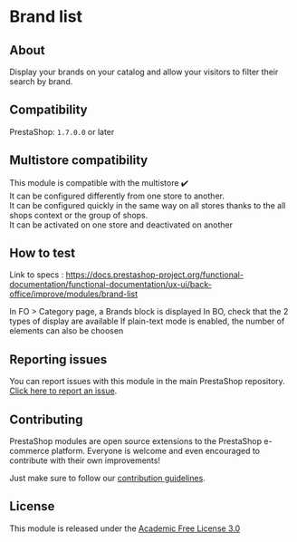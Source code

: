 # Brand list

## About

Display your brands on your catalog and allow your visitors to filter their search by brand.

## Compatibility

PrestaShop: `1.7.0.0` or later

## Multistore compatibility

This module is compatible with the multistore :heavy_check_mark: <br/>
It can be configured differently from one store to another.<br/>
It can be configured quickly in the same way on all stores thanks to the all shops context or the group of shops.<br/>
It can be activated on one store and deactivated on another

## How to test

Link to specs : https://docs.prestashop-project.org/functional-documentation/functional-documentation/ux-ui/back-office/improve/modules/brand-list

In FO > Category page, a Brands block is displayed
In BO, check that the 2 types of display are available
If plain-text mode is enabled, the number of elements can also be choosen

## Reporting issues

You can report issues with this module in the main PrestaShop repository. [Click here to report an issue][report-issue]. 

## Contributing

PrestaShop modules are open source extensions to the PrestaShop e-commerce platform. Everyone is welcome and even encouraged to contribute with their own improvements!

Just make sure to follow our [contribution guidelines][contribution-guidelines].

## License

This module is released under the [Academic Free License 3.0][AFL-3.0] 

[report-issue]: https://github.com/PrestaShop/PrestaShop/issues/new/choose
[contribution-guidelines]: https://devdocs.prestashop.com/8/contribute/contribution-guidelines/project-modules/
[AFL-3.0]: https://opensource.org/licenses/AFL-3.0
